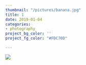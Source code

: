 ```yaml
---
thumbnail: "/pictures/banana.jpg"
title: 1
date: 2019-01-04
categories:
- photography
project_bg_color: ''
project_fg_color: "#FDC70D"

---
```

![](/pictures/banana.jpg)